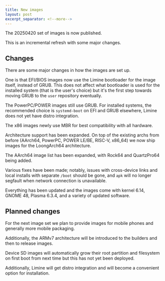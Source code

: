 ```yaml
---
title: New images
layout: post
excerpt_separator: <!--more-->
---
```


The 20250420 set of images is now published.

This is an incremental refresh with some major changes.

<!--more-->

## Changes

There are some major changes in how the images are set up.

One is that EFI/BIOS images now use the Limine bootloader for the
image itself, instead of GRUB. This does not affect what bootloader
is used for the installed system (that is the user's choice) but
it's the first step towards moving GRUB to the `user` repository
eventually.

The PowerPC/POWER images still use GRUB. For installed systems,
the recommended choice is `systemd-boot` on EFI and GRUB elsewhere,
Limine does not yet have distro integration.

The x86 images newly use MBR for best compatibility with all hardware.

Architecture support has been expanded. On top of the existing archs
from before (AArch64, PowerPC, POWER LE/BE, RISC-V, x86_64) we now
ship images for the LoongArch64 architecture.

The AArch64 image list has been expanded, with Rock64 and QuartzPro64
being added.

Various fixes have been made; notably, issues with cross-device links
and local installs with separate `/boot` should be gone, and `apk`
will no longer segfault when network connection is unavailable.

Everything has been updated and the images come with kernel 6.14,
GNOME 48, Plasma 6.3.4, and a variety of updated software.

## Planned changes

For the next image set we plan to provide images for mobile phones
and generally more mobile packaging.

Additionally, the ARMv7 architecture will be introduced to the builders
and then to release images.

Device SD images will automatically grow their root partition and
filesystem on first boot from next time but this has not yet been
deployed.

Additionally, Limine will get distro integration and will become a
convenient option for installation.
